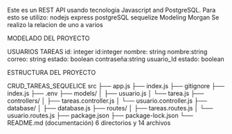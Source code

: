 Este es un  REST API usando tecnologia Javascript and PostgreSQL.
Para esto se utilizo:
nodejs
express
postgreSQL
sequelize
Modeling
Morgan
Se realizo la relacion de uno a varios 

MODELADO DEL PROYECTO

USUARIOS                TAREAS
id: integer             id:integer
nombre: string          nombre:string
correo: string          estado: boolean
contraseña:string       usuario_Id
estado: boolean

ESTRUCTURA DEL PROYECTO

CRUD_TAREAS_SEQUELICE
src
  ├── app.js
  ├── index.js
  ├── gitignore
  ├── index.js
  ├── .env
  ├── models/
  │   ├── usuario.js
  │   └── tarea.js
  ├── controllers/
  │   ├── tareas.controller.js
  │   └── usuario.controller.js
  ├── database/
  │   ├── database.js
  ├── routes/
  │   ├── tareas.routes.js
  │   └── usuario.routes.js
  ├── package.json
  ├── package-lock.json
  └── README.md (documentación)
  6 directorios y 14 archivos
